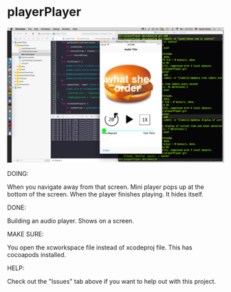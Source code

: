 # playerPlayer

![Image of current state of player](https://github.com/davidkneely/playerPlayer/blob/master/playerPlayer/screenshot.png
 "Screenshot of playerPlayer")

DOING:

When you navigate away from that screen.
Mini player pops up at the bottom of the screen.
When the player finishes playing. It hides itself.

DONE:

Building an audio player. 
Shows on a screen.

MAKE SURE:

You open the xcworkspace file instead of xcodeproj file. This has cocoapods installed.

HELP:

Check out the "Issues" tab above if you want to help out with this project.
